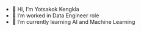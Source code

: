 - 👋 Hi, I’m Yotsakok Kengkla
- 👀 I’m worked in Data Engineer role
- 🌱 I’m currently learning AI and Machine Learning

<!---
Yotsakok/Yotsakok is a ✨ special ✨ repository because its `README.md` (this file) appears on your GitHub profile.
You can click the Preview link to take a look at your changes.
--->
